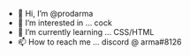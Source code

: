 - 👋 Hi, I’m @prodarma
- 👀 I’m interested in ... cock
- 🌱 I’m currently learning ... CSS/HTML
- 📫 How to reach me ... discord @ arma#8126
